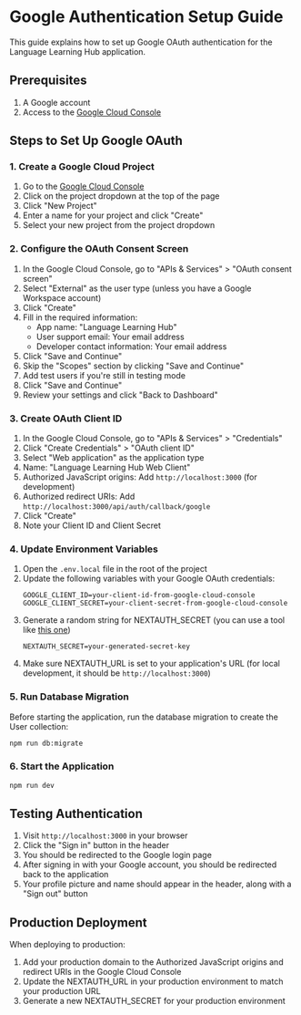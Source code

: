 # Google Authentication Setup Guide

This guide explains how to set up Google OAuth authentication for the Language Learning Hub application.

## Prerequisites

1. A Google account
2. Access to the [Google Cloud Console](https://console.cloud.google.com/)

## Steps to Set Up Google OAuth

### 1. Create a Google Cloud Project

1. Go to the [Google Cloud Console](https://console.cloud.google.com/)
2. Click on the project dropdown at the top of the page
3. Click "New Project"
4. Enter a name for your project and click "Create"
5. Select your new project from the project dropdown

### 2. Configure the OAuth Consent Screen

1. In the Google Cloud Console, go to "APIs & Services" > "OAuth consent screen"
2. Select "External" as the user type (unless you have a Google Workspace account)
3. Click "Create"
4. Fill in the required information:
   - App name: "Language Learning Hub"
   - User support email: Your email address
   - Developer contact information: Your email address
5. Click "Save and Continue"
6. Skip the "Scopes" section by clicking "Save and Continue"
7. Add test users if you're still in testing mode
8. Click "Save and Continue"
9. Review your settings and click "Back to Dashboard"

### 3. Create OAuth Client ID

1. In the Google Cloud Console, go to "APIs & Services" > "Credentials"
2. Click "Create Credentials" > "OAuth client ID"
3. Select "Web application" as the application type
4. Name: "Language Learning Hub Web Client"
5. Authorized JavaScript origins: Add `http://localhost:3000` (for development)
6. Authorized redirect URIs: Add `http://localhost:3000/api/auth/callback/google`
7. Click "Create"
8. Note your Client ID and Client Secret

### 4. Update Environment Variables

1. Open the `.env.local` file in the root of the project
2. Update the following variables with your Google OAuth credentials:
   ```
   GOOGLE_CLIENT_ID=your-client-id-from-google-cloud-console
   GOOGLE_CLIENT_SECRET=your-client-secret-from-google-cloud-console
   ```
3. Generate a random string for NEXTAUTH_SECRET (you can use a tool like [this one](https://generate-secret.vercel.app/32))
   ```
   NEXTAUTH_SECRET=your-generated-secret-key
   ```
4. Make sure NEXTAUTH_URL is set to your application's URL (for local development, it should be `http://localhost:3000`)

### 5. Run Database Migration

Before starting the application, run the database migration to create the User collection:

```bash
npm run db:migrate
```

### 6. Start the Application

```bash
npm run dev
```

## Testing Authentication

1. Visit `http://localhost:3000` in your browser
2. Click the "Sign in" button in the header
3. You should be redirected to the Google login page
4. After signing in with your Google account, you should be redirected back to the application
5. Your profile picture and name should appear in the header, along with a "Sign out" button

## Production Deployment

When deploying to production:

1. Add your production domain to the Authorized JavaScript origins and redirect URIs in the Google Cloud Console
2. Update the NEXTAUTH_URL in your production environment to match your production URL
3. Generate a new NEXTAUTH_SECRET for your production environment